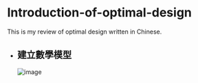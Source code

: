 # Introduction-of-optimal-design
This is my review of optimal design written in Chinese.

- ## 建立數學模型
  ![image](https://github.com/ccjameslai/master/Introduction-of-optimal-design/figure/p1.JPG)
